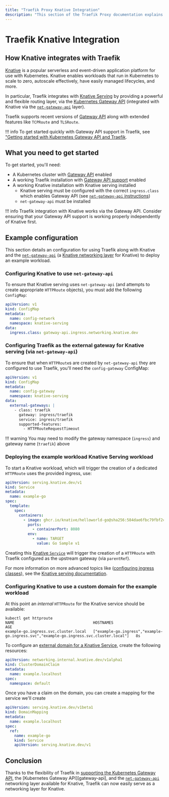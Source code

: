 ```yaml
---
title: "Traefik Proxy Knative Integration"
description: "This section of the Traefik Proxy documentation explains how to use Traefik as reverse proxy with Knative."
---
```

# Traefik Knative Integration

## How Knative integrates with Traefik

[Knative][kn] is a popular serverless and event-driven application platform for use with Kubernetes. Knative enables
workloads that run in Kubernetes to scale to zero, autoscale effectively, have easily managed lifecycles, and more.

In particular, Traefik integrates with [Knative Serving][kn-serving] by providing a powerful and flexible routing layer,
via the [Kubernetes Gateway API][k8s-gateway] (integrated with Knative via the [`net-gateway-api`][kn-net-gateway-api] layer).

Traefik supports recent versions of [Gateway API][traefik-gateway-api] along with extended features like `TCPRoute` and `TLSRoute`.

!!! info
    To get started quickly with Gateway API support in Traefik, see ["Getting started with Kubernetes Gateway API and Traefik][community-getting-started-traefik-gateway-api].

[k8s-gateway]: https://gateway-api.sigs.k8s.io/
[kn]: https://knative.dev/docs/
[traefik-gateway-api]: https://doc.traefik.io/traefik/providers/kubernetes-gateway/
[kn-serving]: https://knative.dev/docs/serving/
[kn-net-gateway-api]: https://github.com/knative-extensions/net-gateway-api
[community-getting-started-traefik-gateway-api]: https://community.traefik.io/t/getting-started-with-kubernetes-gateway-api-and-traefik/23601

## What you need to get started

To get started, you'll need:

- A Kubernetes cluster with [Gateway API][k8s-gateway] enabled
- A working Traefik installation with [Gateway API support][traefik-gateway-api] enabled
- A working Knative installation with Knative serving installed
  - Knative serving must be configured with the correct `ingress.class` which enables Gateway API (see [`net-gateway-api` instructions][kn-net-gateway-api-instr])
  - `net-gateway-api` must be installed

!!! info
    Traefik integration with Knative works via the Gateway API. Consider ensuring that your Gateway API support is working properly independently of Knative first.

[kn-net-gateway-api-instr]: https://github.com/knative-extensions/net-gateway-api?tab=readme-ov-file#getting-started

## Example configuration

This section details an configuration for using Traefik along with Knative and the [`net-gateway-api`][kn-net-gateway-api] (a [Knative networking layer][kn-networking] for Knative) to deploy an example workload.

[kn-networking]: https://github.com/knative/networking

### Configuring Knative to use `net-gateway-api`

To ensure that Knative serving uses `net-gateway-api` (and attempts to create appropriate `HTTPRoute` objects), you must add the following `ConfigMap`:

```yaml tab="Kubernetes"
apiVersion: v1
kind: ConfigMap
metadata:
  name: config-network
  namespace: knative-serving
data:
  ingress.class: gateway-api.ingress.networking.knative.dev
```

### Configuring Traefik as the external gateway for Knative serving (via `net-gateway-api`)

To ensure that when `HTTPRoute`s are created by `net-gateway-api` they are configured to use Traefik, you'll need the `config-gateway` ConfigMap:

```yaml tab="Kubernetes"
apiVersion: v1
kind: ConfigMap
metadata:
  name: config-gateway
  namespace: knative-serving
data:
  external-gateways: |
    - class: traefik
      gateway: ingress/traefik
      service: ingress/traefik
      supported-features:
        - HTTPRouteRequestTimeout
```

!!! warning
    You may need to modify the gateway namespace (`ingress`) and gateway name (`traefik`) above

### Deploying the example workload Knative Serving workload

To start a Knative workload, which will trigger the creation of a dedicated `HTTPRoute`  uses the provided ingress, use:

```yaml tab="Kubernetes"
apiVersion: serving.knative.dev/v1
kind: Service
metadata:
  name: example-go
spec:
  template:
    spec:
      containers:
        - image: ghcr.io/knative/helloworld-go@sha256:584dae6fbc79fbf2cd8f94168b75b200d16dd36121eea55845e775aa547b00c8
          ports:
            - containerPort: 8080
          env:
            - name: TARGET
              value: Go Sample v1
```

Creating this [Knative `Service`][kn-service] will trigger the creation of a `HTTPRoute` with Traefik configured as the upstream gateway (via `parentRef`).

For more information on more advanced topics like ([configuring ingress classes][kn-docs-configure-ingress-class]), see the [Knative serving documentation][kn-docs-serving].

[kn-docs-configure-ingress-class]: https://knative.dev/docs/serving/services/ingress-class/
[kn-service]: https://knative.dev/docs/serving/services/
[kn-docs-serving]: https://knative.dev/docs/serving/

### Configuring Knative to use a custom domain for the example workload

At this point an *internal* `HTTPRoute` for the Knative service should be available:

```
kubectl get httproute
NAME                                   HOSTNAMES                                                                                AGE
example-go.ingress.svc.cluster.local   ["example-go.ingress","example-go.ingress.svc","example-go.ingress.svc.cluster.local"]   8s
```

To configure an [external domain for a Knative Service][knative-docs-external-domain], create the following resources:

```yaml tab="Kubernetes"
apiVersion: networking.internal.knative.dev/v1alpha1
kind: ClusterDomainClaim
metadata:
  name: example.localhost
spec:
  namespace: default
```

Once you have a claim on the domain, you can create a mapping for the service we'll create

```yaml tab="Kubernetes"
apiVersion: serving.knative.dev/v1beta1
kind: DomainMapping
metadata:
  name: example.localhost
spec:
  ref:
    name: example-go
    kind: Service
    apiVersion: serving.knative.dev/v1
```

[knative-docs-external-domain]: https://knative.dev/docs/serving/services/custom-domains/

## Conclusion

Thanks to the flexibility of Traefik in [supporting the Kubernetes Gateway API][traefik-gateway-api], the [Kubernetes Gateway API][gateway-api], and the [`net-gateway-api`][kn-net-gateway-api] networking layer available for Knative, Traefik can now easily serve as a networking layer for Knative.
